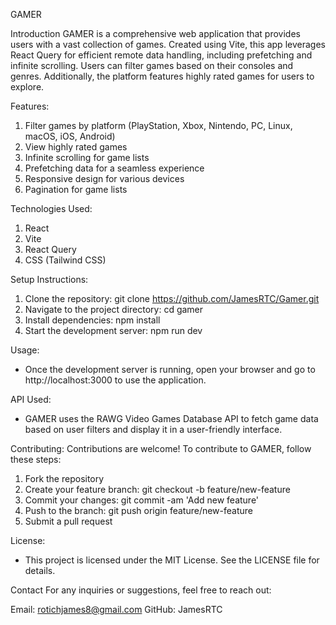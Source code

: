 GAMER

Introduction
GAMER is a comprehensive web application that provides users with a vast collection of games. Created using Vite, this app leverages React Query for efficient remote data handling, including prefetching and infinite scrolling. Users can filter games based on their consoles and genres. Additionally, the platform features highly rated games for users to explore.

Features:

1. Filter games by platform (PlayStation, Xbox, Nintendo, PC, Linux, macOS, iOS, Android)
2. View highly rated games
3. Infinite scrolling for game lists
4. Prefetching data for a seamless experience
5. Responsive design for various devices
6. Pagination for game lists

Technologies Used:

1. React
2. Vite
3. React Query
4. CSS (Tailwind CSS)

Setup Instructions:

1. Clone the repository: git clone https://github.com/JamesRTC/Gamer.git
2. Navigate to the project directory: cd gamer
3. Install dependencies: npm install
4. Start the development server: npm run dev

Usage:

- Once the development server is running, open your browser and go to http://localhost:3000 to use the application.

API Used:

- GAMER uses the RAWG Video Games Database API to fetch game data based on user filters and display it in a user-friendly interface.

Contributing:
Contributions are welcome! To contribute to GAMER, follow these steps:

1. Fork the repository
2. Create your feature branch: git checkout -b feature/new-feature
3. Commit your changes: git commit -am 'Add new feature'
4. Push to the branch: git push origin feature/new-feature
5. Submit a pull request

License:

- This project is licensed under the MIT License. See the LICENSE file for details.

Contact
For any inquiries or suggestions, feel free to reach out:

Email: rotichjames8@gmail.com
GitHub: JamesRTC
